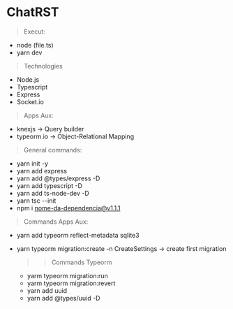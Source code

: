 # ChatRST

>Execut:
* node (file.ts)
* yarn dev

>Technologies
* Node.js
* Typescript
* Express
* Socket.io

>Apps Aux:
* knexjs -> Query builder
* typeorm.io -> Object-Relational Mapping

>General commands:
* yarn init -y
* yarn add express
* yarn add @types/express -D
* yarn add typescript -D
* yarn add ts-node-dev -D
* yarn tsc --init
* npm i nome-da-dependencia@v1.1.1

>Commands Apps Aux:
* yarn add typeorm reflect-metadata sqlite3
* yarn typeorm migration:create -n CreateSettings  -> create first migration

    >> Commands Typeorm
    * yarm typeorm migration:run
    * yarm typeorm migration:revert
    * yarn add uuid
    * yarn add @types/uuid -D




